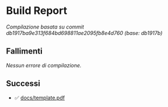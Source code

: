 # Build Report

_Compilazione basata su commit db1917ba9e313f684bd698811ae2095fb8e4d760 (base: db1917b)_

## Fallimenti
_Nessun errore di compilazione._

## Successi
- ✅ [docs/template.pdf](docs/template.pdf)
